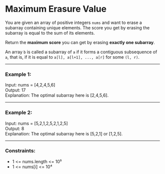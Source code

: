 # Maximum Erasure Value

You are given an array of positive integers `nums` and want to erase a subarray containing unique elements. The score you get by erasing the subarray is equal to the sum of its elements.

Return the **maximum score** you can get by erasing **exactly one subarray**.

An array `b` is called a subarray of `a` if it forms a contiguous subsequence of `a`, that is, if it is equal to `a[l], a[l+1], ..., a[r]` for some `(l, r)`.

---

### Example 1:

Input: nums = [4,2,4,5,6]  
Output: 17  
Explanation: The optimal subarray here is [2,4,5,6].

---

### Example 2:

Input: nums = [5,2,1,2,5,2,1,2,5]  
Output: 8  
Explanation: The optimal subarray here is [5,2,1] or [1,2,5].

---

### Constraints:
- 1 <= nums.length <= 10⁵  
- 1 <= nums[i] <= 10⁴
